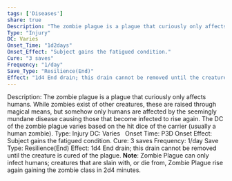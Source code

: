 ```yaml
---
tags: ['Diseases']
share: true
Description: "The zombie plague is a plague that curiously only affects humans. While zombies exist of other creatures, these are raised through magical means, but somehow only humans are affected by the seemingly mundane disease causing those that become infected to rise again. The DC of the zombie plague varies based on the hit dice of the carrier (usually a human zombie)."
Type: "Injury"
DC: Varies  
Onset_Time: "1d2days"
Onset_Effect: "Subject gains the fatigued condition."
Cure: "3 saves"
Frequency: "1/day"
Save_Type: "Resilience(End)"
Effect: "1d4 End drain; this drain cannot be removed until the creature is cured of the plague. **Note**: Zombie Plague can only infect humans; creatures that are slain with, or die from, Zombie Plague rise again gaining the zombie class in 2d4 minutes."
---
```

Description: The zombie plague is a plague that curiously only affects humans. While zombies exist of other creatures, these are raised through magical means, but somehow only humans are affected by the seemingly mundane disease causing those that become infected to rise again. The DC of the zombie plague varies based on the hit dice of the carrier (usually a human zombie).
Type: Injury
DC: Varies  
Onset Time: P3D
Onset Effect: Subject gains the fatigued condition.
Cure: 3 saves
Frequency: 1/day
Save Type: Resilience(End)
Effect: 1d4 End drain; this drain cannot be removed until the creature is cured of the plague. **Note**: Zombie Plague can only infect humans; creatures that are slain with, or die from, Zombie Plague rise again gaining the zombie class in 2d4 minutes.